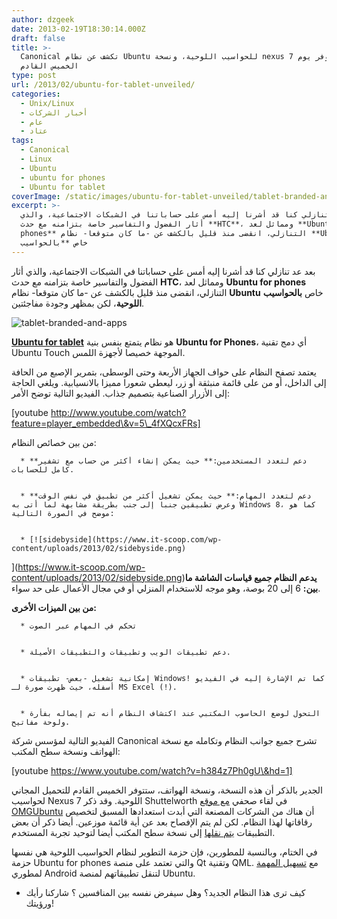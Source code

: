```yaml
---
author: dzgeek
date: 2013-02-19T18:30:14.000Z
draft: false
title: >-
  Canonical تكشف عن نظام Ubuntu للحواسيب اللوحية، ونسخة nexus 7 ستتوفر يوم
  الخميس القادم
type: post
url: /2013/02/ubuntu-for-tablet-unveiled/
categories:
  - Unix/Linux
  - أخبار الشركات
  - عام
  - عتاد
tags:
  - Canonical
  - Linux
  - Ubuntu
  - ubuntu for phones
  - Ubuntu for tablet
coverImage: /static/images/ubuntu-for-tablet-unveiled/tablet-branded-and-apps.png
excerpt: >-
  بعد عد تنازلي كنا قد أشرنا إليه أمس على حساباتنا في الشبكات الاجتماعية، والذي
  أثار الفضول والتفاسير خاصة بتزامنه مع حدث **HTC**، ومماثل لعد **Ubuntu for
  phones** التنازلي، انقضى منذ قليل بالكشف عن -ما كان متوقعا- نظام **Ubuntu**
  خاص **بالحواسيب
---
```

بعد عد تنازلي كنا قد أشرنا إليه أمس على حساباتنا في الشبكات الاجتماعية، والذي أثار الفضول والتفاسير خاصة بتزامنه مع حدث **HTC**، ومماثل لعد **Ubuntu for phones** التنازلي، انقضى منذ قليل بالكشف عن -ما كان متوقعا- نظام **Ubuntu** خاص **بالحواسيب اللوحية**، لكن بمظهر وجودة مفاجئتين.

![tablet-branded-and-apps](/static/images/ubuntu-for-tablet-unveiled/tablet-branded-and-apps.png)

[**Ubuntu for tablet**](http://www.ubuntu.com/devices/tablet) هو نظام يتمتع بنفس بنية **Ubuntu for Phones**، أي دمج تقنية Ubuntu Touch الموجهة خصيصا لأجهزة اللمس.

يعتمد تصفح النظام على حواف الجهاز الأربعة وحتى الوسطى، بتمرير الإصبع من الحافة إلى الداخل، أو من على قائمة منبثقة أو زر، ليعطي شعورا مميزا بالانسيابية. ويلغي الحاجة إلى الأزرار الصناعية بتصميم جذاب. الفيديو التالية توضح الأمر:

\[youtube http://www.youtube.com/watch?feature=player_embedded\&v=5\_4fXQcxFRs]

من بين خصائص النظام:

~~~
  * **دعم لتعدد المستخدمين:** حيث يمكن إنشاء أكثر من حساب مع تشفير كامل للحسابات.


  * **دعم لتعدد المهام:** حيث يمكن تشغيل أكثر من تطبيق في نفس الوقت وعرض تطبيقين جنبا إلى جنب بطريقة مشابهة لما أتى به Windows 8، كما هو موضح في الصورة التالية:


  * [![sidebyside](https://www.it-scoop.com/wp-content/uploads/2013/02/sidebyside.png)
~~~

]\(https://www.it-scoop.com/wp-content/uploads/2013/02/sidebyside.png)**يدعم النظام جميع قياسات الشاشة ما بين:** 6 إلى 20 بوصة، وهو موجه للاستخدام المنزلي أو في مجال الأعمال على حد سواء.

**من بين الميزات الأخرى:**

~~~
  * تحكم في المهام عبر الصوت


  * دعم تطبيقات الويب وتطبيقات والتطبيقات الأصيلة.


  * إمكانية تشغيل -بعض- تطبيقات Windows! كما تم الإشارة إليه في الفيديو أسفله، حيث ظهرت صورة لـ MS Excel (!).


  * التحول لوضع الحاسوب المكتبي عند اكتشاف النظام أنه تم إيصاله بفأرة ولوحة مفاتيح.
~~~

الفيديو التالية لمؤسس شركة Canonical تشرح جميع جوانب النظام وتكامله مع نسخة الهواتف ونسخة سطح المكتب:

\[youtube https://www.youtube.com/watch?v=h384z7Ph0gU\&hd=1]

الجدير بالذكر أن هذه النسخة، ونسخة الهواتف، ستتوفر الخميس القادم للتحميل المجاني لحواسيب Nexus 7 اللوحية. وقد ذكر Shuttelworth في لقاء صحفي [مع موقع OMGUbuntu](https://twitter.com/omgubuntu/status/303912907832426496) أن هناك من الشركات المصنعة التي أبدت استعدادها المسبق لتخصيص رقاقاتها لهذا النظام. لكن لم يتم الإفصاح بعد عن أية قائمة موزعين. أيضا ذكر أن بعض التطبيقات [يتم نقلها](https://twitter.com/omgubuntu/status/303914758766198784) إلى نسخة سطح المكتب أيضا لتوحيد تجربة المستخدم.

في الختام، وبالنسبة للمطورين، فإن حزمة التطوير لنظام الحواسيب اللوحية هي نفسها حزمة Ubuntu for phones والتي تعتمد على منصة Qt وتقنية QML. مع [تسهيل المهمة](https://twitter.com/omgubuntu/status/303915299181309953) لمطوري Android لتنقل تطبيقاتهم لمنصة Ubuntu.

-   كيف ترى هذا النظام الجديد؟ وهل سيفرض نفسه بين المنافسين ؟ شاركنا رأيك ورؤيتك!
